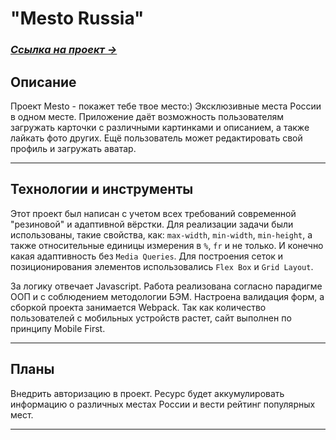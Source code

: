 # "Mesto Russia"
### [*Ссылка на проект &rarr;*](https://tsverkunov.github.io/mesto/ "Mesto")

## Описание

Проект Mesto - покажет тебе твое место:) Эксклюзивные места России в одном месте. Приложение даёт возможность пользователям загружать карточки с различными картинками и описанием, а также лайкать фото других. Ещё пользователь может редактировать свой профиль и загружать аватар.

***

## Технологии и инструменты

Этот проект был написан с учетом всех требований современной "резиновой" и адаптивной вёрстки. Для реализации задачи
были использованы, такие свойства, как: ```max-width```, ```min-width```, ```min-height```, а также относительные
единицы измерения в ```%```, ```fr``` и не только. И конечно какая адаптивность без ```Media Queries```. Для построения сеток и позиционирования элементов использовались ```Flex Box``` и ```Grid Layout```.

За логику отвечает Javascript. Работа реализована согласно парадигме ООП и с соблюдением методологии БЭМ. Настроена валидация форм, а сборкой проекта занимается Webpack. Так как количество пользователей с мобильных устройств растет, сайт выполнен по принципу Mobile First.

***

## Планы

Внедрить авторизацию в проект.
Ресурс будет аккумулировать информацию о различных местах России и вести рейтинг популярных мест.

***
